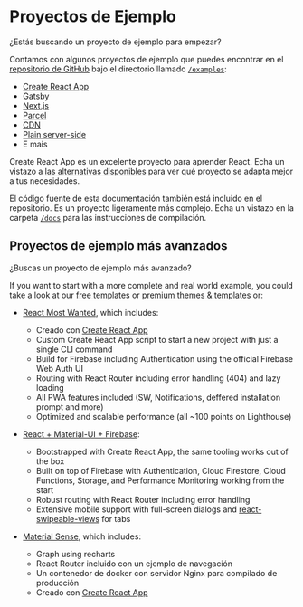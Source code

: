 # Proyectos de Ejemplo

<p class="description">¿Estás buscando un proyecto de ejemplo para empezar?</p>

Contamos con algunos proyectos de ejemplo que puedes encontrar en el [repositorio de GitHub](https://github.com/mui-org/material-ui) bajo el directorio llamado [`/examples`](https://github.com/mui-org/material-ui/tree/master/examples):

- [Create React App](https://github.com/mui-org/material-ui/tree/master/examples/create-react-app)
- [Gatsby](https://github.com/mui-org/material-ui/tree/master/examples/gatsby)
- [Next.js](https://github.com/mui-org/material-ui/tree/master/examples/nextjs)
- [Parcel](https://github.com/mui-org/material-ui/tree/master/examples/parcel)
- [CDN](https://github.com/mui-org/material-ui/tree/master/examples/cdn)
- [Plain server-side](https://github.com/mui-org/material-ui/tree/master/examples/ssr)
- E mais

Create React App es un excelente proyecto para aprender React. Echa un vistazo a [las alternativas disponibles](https://github.com/facebook/create-react-app/blob/master/README.md#popular-alternatives) para ver qué proyecto se adapta mejor a tus necesidades.

El código fuente de esta documentación también está incluido en el repositorio. Es un proyecto ligeramente más complejo. Echa un vistazo en la carpeta [`/docs`](https://github.com/mui-org/material-ui/tree/master/docs) para las instrucciones de compilación.

## Proyectos de ejemplo más avanzados

¿Buscas un proyecto de ejemplo más avanzado?

If you want to start with a more complete and real world example, you could take a look at our [free templates](/getting-started/templates/) or [premium themes & templates](https://themes.material-ui.com/) or:

- [React Most Wanted](https://github.com/TarikHuber/react-most-wanted), which includes:
    
  - Creado con [Create React App](https://facebook.github.io/create-react-app/)
  - Custom Create React App script to start a new project with just a single CLI command
  - Build for Firebase including Authentication using the official Firebase Web Auth UI
  - Routing with React Router including error handling (404) and lazy loading
  - All PWA features included (SW, Notifications, deffered installation prompt and more)
  - Optimized and scalable performance (all ~100 points on Lighthouse)
- [React + Material-UI + Firebase](https://github.com/Phoqe/react-material-ui-firebase):
    
  - Bootstrapped with Create React App, the same tooling works out of the box
  - Built on top of Firebase with Authentication, Cloud Firestore, Cloud Functions, Storage, and Performance Monitoring working from the start
  - Robust routing with React Router including error handling
  - Extensive mobile support with full-screen dialogs and [react-swipeable-views](https://react-swipeable-views.com) for tabs
- [Material Sense](https://github.com/alexanmtz/material-sense), which includes:
    
  - Graph using recharts
  - React Router incluido con un ejemplo de navegación
  - Un contenedor de docker con servidor Nginx para compilado de producción
  - Creado con [Create React App](https://facebook.github.io/create-react-app/)